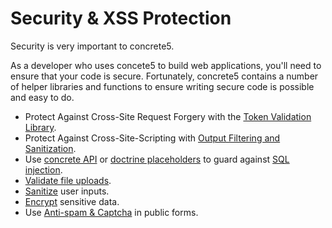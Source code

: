 # Security & XSS Protection

Security is very important to concrete5.

As a developer who uses concete5 to build web applications, you'll need to ensure that your code is secure. Fortunately, concrete5 contains a number of helper libraries and functions to ensure writing secure code is possible and easy to do.

- Protect Against Cross-Site Request Forgery with the [Token Validation Library](https://documentation.concrete5.org/developers/security/protecting-against-csrf-with-token-validation).
- Protect Against Cross-Site-Scripting with [Output Filtering and Sanitization](https://documentation.concrete5.org/developers/security/protecting-against-xss-with-output-sanitization).
- Use [concrete API](https://documentation.concrete5.org/developers/security/guarding-against-sql-injection) or [doctrine placeholders](https://www.doctrine-project.org/projects/doctrine-dbal/en/latest/reference/query-builder.html#security-safely-preventing-sql-injection) to guard against [SQL injection](https://en.wikipedia.org/wiki/SQL_injection).
- [Validate file uploads](https://documentation.concrete5.org/developers/security/validating-file-uploads).
- [Sanitize](https://documentation.concrete5.org/developers/security/sanitizing-user-input) user inputs.
- [Encrypt](https://documentation.concrete5.org/developers/security/encryption-service) sensitive data.
- Use [Anti-spam & Captcha](https://documentation.concrete5.org/developers/security/anti-spam-and-captcha) in public forms.


